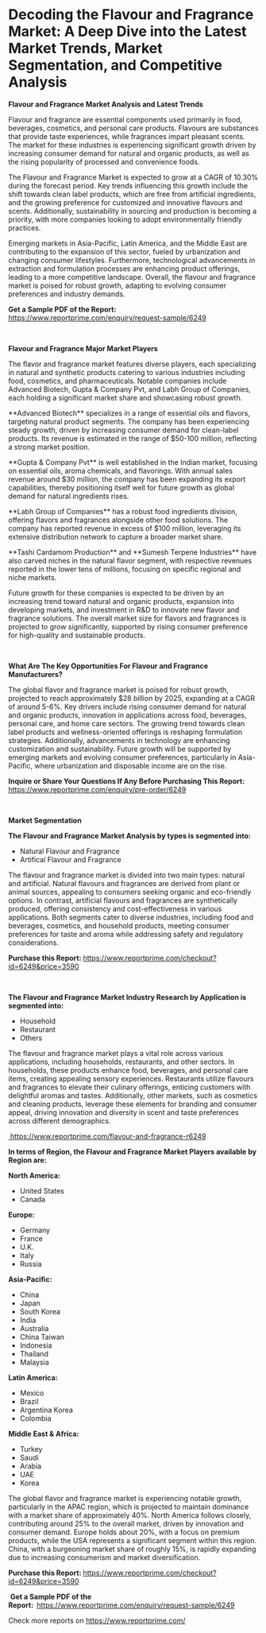 <p><h1>Decoding the Flavour and Fragrance Market: A Deep Dive into the Latest Market Trends, Market Segmentation, and Competitive Analysis</h1></p><p><strong>Flavour and Fragrance Market Analysis and Latest Trends</strong></p>
<p><p>Flavour and fragrance are essential components used primarily in food, beverages, cosmetics, and personal care products. Flavours are substances that provide taste experiences, while fragrances impart pleasant scents. The market for these industries is experiencing significant growth driven by increasing consumer demand for natural and organic products, as well as the rising popularity of processed and convenience foods.</p><p>The Flavour and Fragrance Market is expected to grow at a CAGR of 10.30% during the forecast period. Key trends influencing this growth include the shift towards clean label products, which are free from artificial ingredients, and the growing preference for customized and innovative flavours and scents. Additionally, sustainability in sourcing and production is becoming a priority, with more companies looking to adopt environmentally friendly practices.</p><p>Emerging markets in Asia-Pacific, Latin America, and the Middle East are contributing to the expansion of this sector, fueled by urbanization and changing consumer lifestyles. Furthermore, technological advancements in extraction and formulation processes are enhancing product offerings, leading to a more competitive landscape. Overall, the flavour and fragrance market is poised for robust growth, adapting to evolving consumer preferences and industry demands.</p></p>
<p><strong>Get a Sample PDF of the Report:&nbsp;</strong> <a href="https://www.reportprime.com/enquiry/request-sample/6249?utm_campaign=3183&utm_medium=2&utm_source=Github&utm_content=ia&utm_term=19032025&utm_id=flavour-and-fragrance">https://www.reportprime.com/enquiry/request-sample/6249</a></p>
<p>&nbsp;</p>
<p><strong>Flavour and Fragrance Major Market Players</strong></p>
<p><p>The flavor and fragrance market features diverse players, each specializing in natural and synthetic products catering to various industries including food, cosmetics, and pharmaceuticals. Notable companies include Advanced Biotech, Gupta & Company Pvt, and Labh Group of Companies, each holding a significant market share and showcasing robust growth.</p><p>**Advanced Biotech** specializes in a range of essential oils and flavors, targeting natural product segments. The company has been experiencing steady growth, driven by increasing consumer demand for clean-label products. Its revenue is estimated in the range of $50-100 million, reflecting a strong market position.</p><p>**Gupta & Company Pvt** is well established in the Indian market, focusing on essential oils, aroma chemicals, and flavorings. With annual sales revenue around $30 million, the company has been expanding its export capabilities, thereby positioning itself well for future growth as global demand for natural ingredients rises.</p><p>**Labh Group of Companies** has a robust food ingredients division, offering flavors and fragrances alongside other food solutions. The company has reported revenue in excess of $100 million, leveraging its extensive distribution network to capture a broader market share.</p><p>**Tashi Cardamom Production** and **Sumesh Terpene Industries** have also carved niches in the natural flavor segment, with respective revenues reported in the lower tens of millions, focusing on specific regional and niche markets.</p><p>Future growth for these companies is expected to be driven by an increasing trend toward natural and organic products, expansion into developing markets, and investment in R&D to innovate new flavor and fragrance solutions. The overall market size for flavors and fragrances is projected to grow significantly, supported by rising consumer preference for high-quality and sustainable products.</p></p>
<p>&nbsp;</p>
<p><strong>What Are The Key Opportunities For Flavour and Fragrance Manufacturers?</strong></p>
<p><p>The global flavor and fragrance market is poised for robust growth, projected to reach approximately $28 billion by 2025, expanding at a CAGR of around 5-6%. Key drivers include rising consumer demand for natural and organic products, innovation in applications across food, beverages, personal care, and home care sectors. The growing trend towards clean label products and wellness-oriented offerings is reshaping formulation strategies. Additionally, advancements in technology are enhancing customization and sustainability. Future growth will be supported by emerging markets and evolving consumer preferences, particularly in Asia-Pacific, where urbanization and disposable income are on the rise.</p></p>
<p><strong>Inquire or Share Your Questions If Any Before Purchasing This Report:</strong> <a href="https://www.reportprime.com/enquiry/pre-order/6249?utm_campaign=3183&utm_medium=2&utm_source=Github&utm_content=ia&utm_term=19032025&utm_id=flavour-and-fragrance">https://www.reportprime.com/enquiry/pre-order/6249</a></p>
<p>&nbsp;</p>
<p><strong>Market Segmentation</strong></p>
<p><strong>The Flavour and Fragrance Market Analysis by types is segmented into:</strong></p>
<p><ul><li>Natural Flavour and Fragrance</li><li>Artifical Flavour and Fragrance</li></ul></p>
<p><p>The flavour and fragrance market is divided into two main types: natural and artificial. Natural flavours and fragrances are derived from plant or animal sources, appealing to consumers seeking organic and eco-friendly options. In contrast, artificial flavours and fragrances are synthetically produced, offering consistency and cost-effectiveness in various applications. Both segments cater to diverse industries, including food and beverages, cosmetics, and household products, meeting consumer preferences for taste and aroma while addressing safety and regulatory considerations.</p></p>
<p><strong>Purchase this Report:&nbsp;</strong><a href="https://www.reportprime.com/checkout?id=6249&price=3590&utm_campaign=3183&utm_medium=2&utm_source=Github&utm_content=ia&utm_term=19032025&utm_id=flavour-and-fragrance">https://www.reportprime.com/checkout?id=6249&price=3590</a></p>
<p>&nbsp;</p>
<p><strong>The Flavour and Fragrance Market Industry Research by Application is segmented into:</strong></p>
<p><ul><li>Household</li><li>Restaurant</li><li>Others</li></ul></p>
<p><p>The flavour and fragrance market plays a vital role across various applications, including households, restaurants, and other sectors. In households, these products enhance food, beverages, and personal care items, creating appealing sensory experiences. Restaurants utilize flavours and fragrances to elevate their culinary offerings, enticing customers with delightful aromas and tastes. Additionally, other markets, such as cosmetics and cleaning products, leverage these elements for branding and consumer appeal, driving innovation and diversity in scent and taste preferences across different demographics.</p></p>
<p><a href="https://www.reportprime.com/flavour-and-fragrance-r6249?utm_campaign=3183&utm_medium=2&utm_source=Github&utm_content=ia&utm_term=19032025&utm_id=flavour-and-fragrance">&nbsp;https://www.reportprime.com/flavour-and-fragrance-r6249</a></p>
<p><strong>In terms of Region, the Flavour and Fragrance Market Players available by Region are:</strong></p>
<p>
    <p> <strong> North America: </strong>
        <ul>
            <li>United States</li>
            <li>Canada</li>
        </ul>
        </p> 
    <p> <strong> Europe: </strong>
        <ul>
            <li>Germany</li>
            <li>France</li>
            <li>U.K.</li>
            <li>Italy</li>
            <li>Russia</li>
        </ul>
        </p> 
    <p> <strong> Asia-Pacific: </strong>
        <ul>
            <li>China</li>
            <li>Japan</li>
            <li>South Korea</li>
            <li>India</li>
            <li>Australia</li>
            <li>China Taiwan</li>
            <li>Indonesia</li>
            <li>Thailand</li>
            <li>Malaysia</li>
        </ul>
        </p> 
    <p> <strong> Latin America: </strong>
        <ul>
            <li>Mexico</li>
            <li>Brazil</li>
            <li>Argentina Korea</li>
            <li>Colombia</li>
        </ul>
        </p> 
    <p> <strong> Middle East & Africa: </strong>
        <ul>
            <li>Turkey</li>
            <li>Saudi</li>
            <li>Arabia</li>
            <li>UAE</li>
            <li>Korea</li>
        </ul>
    </p>
    </p>
<p><p>The global flavor and fragrance market is experiencing notable growth, particularly in the APAC region, which is projected to maintain dominance with a market share of approximately 40%. North America follows closely, contributing around 25% to the overall market, driven by innovation and consumer demand. Europe holds about 20%, with a focus on premium products, while the USA represents a significant segment within this region. China, with a burgeoning market share of roughly 15%, is rapidly expanding due to increasing consumerism and market diversification.</p></p>
<p><strong>Purchase this Report: </strong><a href="https://www.reportprime.com/checkout?id=6249&price=3590&utm_campaign=3183&utm_medium=2&utm_source=Github&utm_content=ia&utm_term=19032025&utm_id=flavour-and-fragrance">https://www.reportprime.com/checkout?id=6249&price=3590</a></p>
<p>&nbsp;<strong>Get a Sample PDF of the Report:&nbsp;&nbsp;</strong><a href="https://www.reportprime.com/enquiry/request-sample/6249?utm_campaign=3183&utm_medium=2&utm_source=Github&utm_content=ia&utm_term=19032025&utm_id=flavour-and-fragrance">https://www.reportprime.com/enquiry/request-sample/6249</a></p>
<p><strong></strong></p>
<p>Check more reports on <a href="https://www.reportprime.com/?utm_campaign=3183&utm_medium=2&utm_source=Github&utm_content=ia&utm_term=19032025&utm_id=flavour-and-fragrance">https://www.reportprime.com/</a></p>